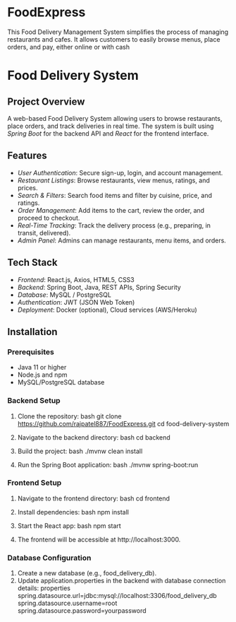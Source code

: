 # FoodExpress
This Food Delivery Management System simplifies the process of managing restaurants and cafes. It allows customers to easily browse menus, place orders, and pay, either online or with cash
# Food Delivery System

## Project Overview
A web-based Food Delivery System allowing users to browse restaurants, place orders, and track deliveries in real time. The system is built using *Spring Boot* for the backend API and *React* for the frontend interface.

## Features
- *User Authentication*: Secure sign-up, login, and account management.
- *Restaurant Listings*: Browse restaurants, view menus, ratings, and prices.
- *Search & Filters*: Search food items and filter by cuisine, price, and ratings.
- *Order Management*: Add items to the cart, review the order, and proceed to checkout.
- *Real-Time Tracking*: Track the delivery process (e.g., preparing, in transit, delivered).
- *Admin Panel*: Admins can manage restaurants, menu items, and orders.

## Tech Stack
- *Frontend*: React.js, Axios, HTML5, CSS3
- *Backend*: Spring Boot, Java, REST APIs, Spring Security
- *Database*: MySQL / PostgreSQL
- *Authentication*: JWT (JSON Web Token)
- *Deployment*: Docker (optional), Cloud services (AWS/Heroku)

## Installation

### Prerequisites
- Java 11 or higher
- Node.js and npm
- MySQL/PostgreSQL database

### Backend Setup
1. Clone the repository:
   bash
   git clone https://github.com/rajpatel887/FoodExpress.git
   cd food-delivery-system
   
2. Navigate to the backend directory:
   bash
   cd backend
   
3. Build the project:
   bash
   ./mvnw clean install
   
4. Run the Spring Boot application:
   bash
   ./mvnw spring-boot:run
   

### Frontend Setup
1. Navigate to the frontend directory:
   bash
   cd frontend
   
2. Install dependencies:
   bash
   npm install
   
3. Start the React app:
   bash
   npm start
   
4. The frontend will be accessible at http://localhost:3000.

### Database Configuration
1. Create a new database (e.g., food_delivery_db).
2. Update application.properties in the backend with database connection details:
   properties
   spring.datasource.url=jdbc:mysql://localhost:3306/food_delivery_db
   spring.datasource.username=root
   spring.datasource.password=yourpassword
   